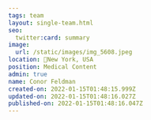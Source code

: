 ```yaml
---
tags: team
layout: single-team.html
seo:
  twitter:card: summary
image:
  url: /static/images/img_5608.jpeg
location: 📍New York, USA
position: Medical Content
admin: true
name: Conor Feldman
created-on: 2022-01-15T01:48:15.999Z
updated-on: 2022-01-15T01:48:16.027Z
published-on: 2022-01-15T01:48:16.047Z
---
```

